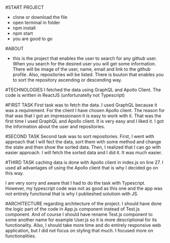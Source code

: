 #START PROJECT
- clone or download the file 
- open terminal in folder
- npm install
- npm start
- you are good to go

#ABOUT
- this is the project that enables the user to search for any github user. When you search for the desired user you will get some information. There will be image of the user, name, email and link to the github profile. Also, repositories will be listed. There is buuton that enables you to sort the repository ascending or descending way. 

#TECHNOLOGIES 
I fetched the data using GraphQL and Apollo Client. The code is written in ReactJS (unfortunatelly not Typescript)

#FIRST TASK 
First task was to fetch the data. I used GraphQL because it was a requirement. For the client I have chosen Apollo client. The reason for that was that I got an impressionaon it is easy to work with it. That was the first time I used GraphQL and Apollo client. It is very easy and I liked it. 
I got the information about the user and repositories.

#SECOND TASK
Second task was to sort repositories. First, I went with approach that I will fect the data, sort them with some method and change the state and then show the sorted data. Then, I realized that I can go with easier approach. I will fetch the sorted data and I did it. It was much easier. 

#THIRD TASK
caching data is done with Apollo client in index.js on line 27. I used all advantages of using the Apollo client that is why I decided go on this way. 

I am very sorry and aware that I had to do the task with Typescript. However, my typescript code was not as good as this one and the app was not entirely functional that is why I publieshed solutioin with JS. 

#ARCHITECTURE
regarding architecture of the project. I  should have done the logic part of the code in App.js component instead of Test.js component. And of course I should have rename Test.js component to some another name for example User.js so it is more descriptional for its functionality. 
Also, I should take more time and do entirely responsive web application, but I did not focus on styling that much. I focused more on functionalities.
